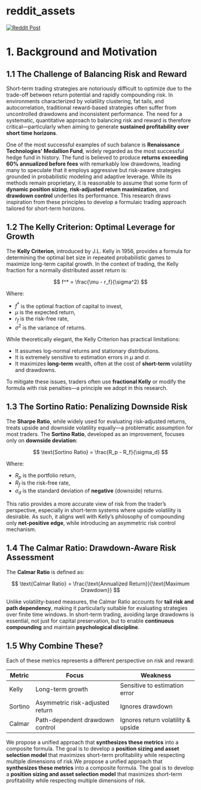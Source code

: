 # reddit_assets

[![Reddit Post](https://github.com/jongan69/reddit_assets/actions/workflows/reddit_post.yml/badge.svg)](https://github.com/jongan69/reddit_assets/actions/workflows/reddit_post.yml)

# 1. Background and Motivation

## 1.1 The Challenge of Balancing Risk and Reward

Short-term trading strategies are notoriously difficult to optimize due to the trade-off between return potential and rapidly compounding risk. In environments characterized by volatility clustering, fat tails, and autocorrelation, traditional reward-based strategies often suffer from uncontrolled drawdowns and inconsistent performance. The need for a systematic, quantitative approach to balancing risk and reward is therefore critical—particularly when aiming to generate **sustained profitability over short time horizons**.

One of the most successful examples of such balance is **Renaissance Technologies' Medallion Fund**, widely regarded as the most successful hedge fund in history. The fund is believed to produce **returns exceeding 60% annualized before fees** with remarkably low drawdowns, leading many to speculate that it employs aggressive but risk-aware strategies grounded in probabilistic modeling and adaptive leverage. While its methods remain proprietary, it is reasonable to assume that some form of **dynamic position sizing**, **risk-adjusted return maximization**, and **drawdown control** underlies its performance. This research draws inspiration from these principles to develop a formulaic trading approach tailored for short-term horizons.

## 1.2 The Kelly Criterion: Optimal Leverage for Growth

The **Kelly Criterion**, introduced by J.L. Kelly in 1956, provides a formula for determining the optimal bet size in repeated probabilistic games to maximize long-term capital growth. In the context of trading, the Kelly fraction for a normally distributed asset return is:

$$
f^* = \frac{\mu - r_f}{\sigma^2}
$$

Where:
- $f^*$ is the optimal fraction of capital to invest,
- $\mu$ is the expected return,
- $r_f$ is the risk-free rate,
- $\sigma^2$ is the variance of returns.

While theoretically elegant, the Kelly Criterion has practical limitations:
- It assumes log-normal returns and stationary distributions.
- It is extremely sensitive to estimation errors in $\mu$ and $\sigma$.
- It maximizes **long-term** wealth, often at the cost of **short-term** volatility and drawdowns.

To mitigate these issues, traders often use **fractional Kelly** or modify the formula with risk penalties—a principle we adopt in this research.

## 1.3 The Sortino Ratio: Penalizing Downside Risk

The **Sharpe Ratio**, while widely used for evaluating risk-adjusted returns, treats upside and downside volatility equally—a problematic assumption for most traders. The **Sortino Ratio**, developed as an improvement, focuses only on **downside deviation**:

$$
\text{Sortino Ratio} = \frac{R_p - R_f}{\sigma_d}
$$

Where:
- $R_p$ is the portfolio return,
- $R_f$ is the risk-free rate,
- $\sigma_d$ is the standard deviation of **negative** (downside) returns.

This ratio provides a more accurate view of risk from the trader’s perspective, especially in short-term systems where upside volatility is desirable. As such, it aligns well with Kelly’s philosophy of compounding only **net-positive edge**, while introducing an asymmetric risk control mechanism.

## 1.4 The Calmar Ratio: Drawdown-Aware Risk Assessment

The **Calmar Ratio** is defined as:

$$
\text{Calmar Ratio} = \frac{\text{Annualized Return}}{\text{Maximum Drawdown}}
$$

Unlike volatility-based measures, the Calmar Ratio accounts for **tail risk and path dependency**, making it particularly suitable for evaluating strategies over finite time windows. In short-term trading, avoiding large drawdowns is essential, not just for capital preservation, but to enable **continuous compounding** and maintain **psychological discipline**.

## 1.5 Why Combine These?

Each of these metrics represents a different perspective on risk and reward:

| Metric  | Focus                          | Weakness                                |
|---------|--------------------------------|------------------------------------------|
| Kelly   | Long-term growth               | Sensitive to estimation error            |
| Sortino | Asymmetric risk-adjusted return| Ignores drawdown                         |
| Calmar  | Path-dependent drawdown control| Ignores return volatility & upside       |

We propose a unified approach that **synthesizes these metrics** into a composite formula. The goal is to develop a **position sizing and asset selection model** that maximizes short-term profitability while respecting multiple dimensions of risk.We propose a unified approach that **synthesizes these metrics** into a composite formula. The goal is to develop a **position sizing and asset selection model** that maximizes short-term profitability while respecting multiple dimensions of risk.
